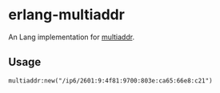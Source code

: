 # erlang-multiaddr

An Lang implementation for [multiaddr](https://github.com/multiformats/multiaddr). 

## Usage

```
multiaddr:new("/ip6/2601:9:4f81:9700:803e:ca65:66e8:c21")
```

